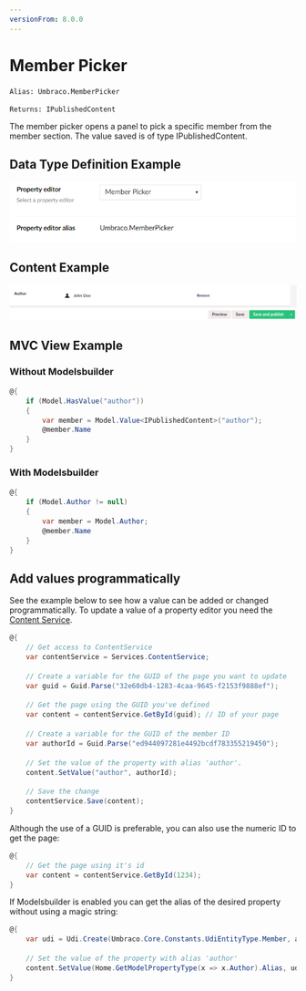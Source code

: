 ```yaml
---
versionFrom: 8.0.0
---
```


# Member Picker

`Alias: Umbraco.MemberPicker`

`Returns: IPublishedContent`

The member picker opens a panel to pick a specific member from the member section. The value saved is of type IPublishedContent.

## Data Type Definition Example

![Media Picker Data Type Definition](images/Member-Picker-DataType-v8.png)

## Content Example

![Member Picker Content](images/Member-Picker-Content-v8.png)

## MVC View Example

### Without Modelsbuilder

```csharp
@{
    if (Model.HasValue("author"))
    {
        var member = Model.Value<IPublishedContent>("author");
        @member.Name
    }
}
```

### With Modelsbuilder

```csharp
@{
    if (Model.Author != null)
    {
        var member = Model.Author;
        @member.Name
    }
}
```

## Add values programmatically

See the example below to see how a value can be added or changed programmatically. To update a value of a property editor you need the [Content Service](../../../../../Reference/Management/Services/ContentService/index.md).

```csharp
@{
    // Get access to ContentService
    var contentService = Services.ContentService;

    // Create a variable for the GUID of the page you want to update
    var guid = Guid.Parse("32e60db4-1283-4caa-9645-f2153f9888ef");

    // Get the page using the GUID you've defined
    var content = contentService.GetById(guid); // ID of your page

    // Create a variable for the GUID of the member ID
    var authorId = Guid.Parse("ed944097281e4492bcdf783355219450");

    // Set the value of the property with alias 'author'. 
    content.SetValue("author", authorId);

    // Save the change
    contentService.Save(content);
}
```

Although the use of a GUID is preferable, you can also use the numeric ID to get the page:

```csharp
@{
    // Get the page using it's id
    var content = contentService.GetById(1234); 
}
```

If Modelsbuilder is enabled you can get the alias of the desired property without using a magic string:

```csharp
@{
    var udi = Udi.Create(Umbraco.Core.Constants.UdiEntityType.Member, authorId);
    
    // Set the value of the property with alias 'author'
    content.SetValue(Home.GetModelPropertyType(x => x.Author).Alias, udi);
}
```
